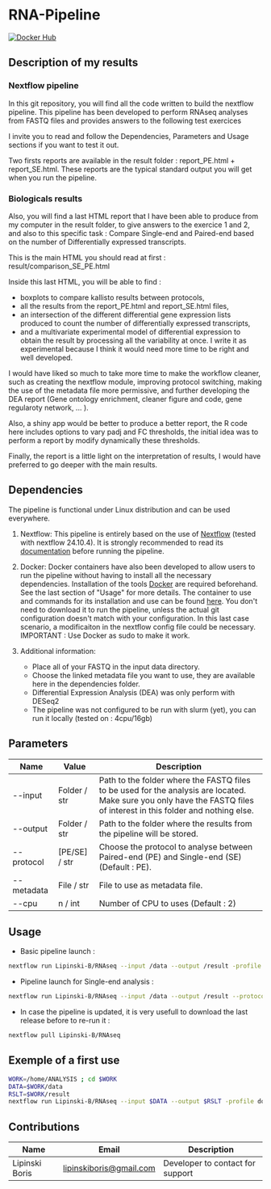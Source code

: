 # RNA-Pipeline 
[![Docker Hub](https://img.shields.io/badge/docker-ready-blue.svg)](https://hub.docker.com/repository/docker/lipinskiboris/rnaseq)

## Description of my results

### Nextflow pipeline
In this git repository, you will find all the code written to build the nextflow pipeline. This pipeline has been developed to perform RNAseq analyses from FASTQ files and provides answers to the following test exercices

I invite you to read and follow the Dependencies, Parameters and Usage sections if you want to test it out.

Two firsts reports are available in the result folder : report_PE.html + report_SE.html. These reports are the typical standard output you will get when you run the pipeline.

### Biologicals results

Also, you will find a last HTML report that I have been able to produce from my computer in the result folder, to give answers to the exercice 1 and 2, and also to this specific task : Compare Single-end and Paired-end based on the number of Differentially expressed transcripts.

This is the main HTML you should read at first : result/comparison_SE_PE.html

Inside this last HTML, you will be able to find :
  * boxplots to compare kallisto results between protocols,
  * all the results from the report_PE.html and report_SE.html files,
  * an intersection of the different differential gene expression lists produced to count the number of differentially expressed transcripts,
  * and a multivariate experimental model of differential expression to obtain the result by processing all the variability at once. I write it as experimental because I think it would need more time to be right and well developed.

I would have liked so much to take more time to make the workflow cleaner, such as creating the nextflow module, improving protocol switching, making the use of the metadata file more permissive, and further developing the DEA report (Gene ontology enrichment, cleaner figure and code, gene regularoty network, ... ). 

Also, a shiny app would be better to produce a better report, the R code here includes options to vary padj and FC thresholds, the initial idea was to perform a report by modify dynamically these thresholds. 

Finally, the report is a little light on the interpretation of results, I would have preferred to go deeper with the main results.



## Dependencies
The pipeline is functional under Linux distribution and can be used everywhere.

1. Nextflow:
This pipeline is entirely based on the use of [Nextflow](https://www.nextflow.io) (tested with nextflow 24.10.4). It is strongly recommended to read its [documentation](https://www.nextflow.io/docs/latest/getstarted.html) before running the pipeline.

2. Docker: 
Docker containers have also been developed to allow users to run the pipeline without having to install all the necessary dependencies. Installation of the tools [Docker](https://docs.docker.com/engine/install/ubuntu/) are required beforehand. See the last section of "Usage" for more details. 
The container to use and commands for its installation and use can be found [here](https://hub.docker.com/r/lipinskiboris/rnaseq/). You don't need to download it to run the pipeline, unless the actual git configuration doesn't match with your configuration. In this last case scenario, a modificaiton in the nextflow config file could be necessary.
IMPORTANT : Use Docker as sudo to make it work.

3. Additional information:
    * Place all of your FASTQ in the input data directory.
    * Choose the linked metadata file you want to use, they are available here in the dependencies folder.
    * Differential Expression Analysis (DEA) was only perform with DESeq2
    * The pipeline was not configured to be run with slurm (yet), you can run it locally (tested on : 4cpu/16gb)


## Parameters

| Name         | Value         | Description     |
|--------------|---------------|-----------------|
| --input      | Folder / str  | Path to the folder where the FASTQ files to be used for the analysis are located. Make sure you only have the FASTQ files of interest in this folder and nothing else. |
| --output     | Folder / str  | Path to the folder where the results from the pipeline will be stored. |
| --protocol   | [PE/SE] / str | Choose the protocol to analyse between Paired-end (PE) and Single-end (SE) (Default : PE). |
| --metadata   | File / str    | File to use as metadata file. |
| --cpu        | n / int       | Number of CPU to uses (Default : 2) |


## Usage

- Basic pipeline launch :
```bash
nextflow run Lipinski-B/RNAseq --input /data --output /result -profile docker
```

- Pipeline launch for Single-end analysis :

```bash
nextflow run Lipinski-B/RNAseq --input /data --output /result --protocol "SE" -profile docker
```

- In case the pipeline is updated, it is very usefull to download the last release before to re-run it : 

```bash
nextflow pull Lipinski-B/RNAseq
```

## Exemple of a first use

```bash
WORK=/home/ANALYSIS ; cd $WORK
DATA=$WORK/data
RSLT=$WORK/result
nextflow run Lipinski-B/RNAseq --input $DATA --output $RSLT -profile docker
```




## Contributions

  | Name              | Email                       | Description                               |
  |-------------------|-----------------------------|-------------------------------------------|
  | Lipinski Boris    | lipinskiboris@gmail.com     | Developer to contact for support          |
  
